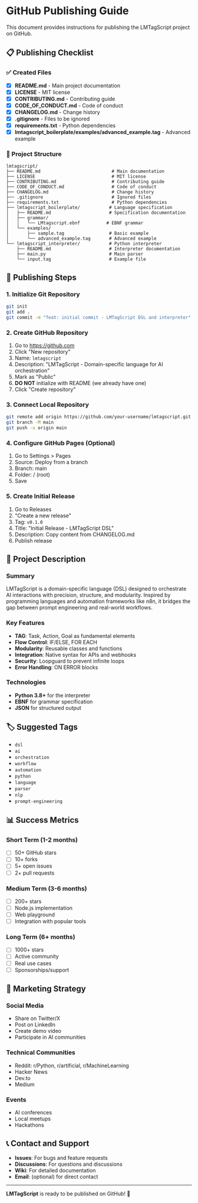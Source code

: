 # GitHub Publishing Guide

This document provides instructions for publishing the LMTagScript project on GitHub.

## 📋 Publishing Checklist

### ✅ Created Files

- [x] **README.md** - Main project documentation
- [x] **LICENSE** - MIT license
- [x] **CONTRIBUTING.md** - Contributing guide
- [x] **CODE_OF_CONDUCT.md** - Code of conduct
- [x] **CHANGELOG.md** - Change history
- [x] **.gitignore** - Files to be ignored
- [x] **requirements.txt** - Python dependencies
- [x] **lmtagscript_boilerplate/examples/advanced_example.tag** - Advanced example

### 📁 Project Structure

```
lmtagscript/
├── README.md                           # Main documentation
├── LICENSE                             # MIT license
├── CONTRIBUTING.md                     # Contributing guide
├── CODE_OF_CONDUCT.md                  # Code of conduct
├── CHANGELOG.md                        # Change history
├── .gitignore                          # Ignored files
├── requirements.txt                    # Python dependencies
├── lmtagscript_boilerplate/           # Language specification
│   ├── README.md                      # Specification documentation
│   ├── grammar/
│   │   └── LMtagscript.ebnf          # EBNF grammar
│   └── examples/
│       ├── sample.tag                 # Basic example
│       └── advanced_example.tag       # Advanced example
└── lmtagscript_interpreter/           # Python interpreter
    ├── README.md                      # Interpreter documentation
    ├── main.py                        # Main parser
    └── input.tag                      # Example file
```

## 🚀 Publishing Steps

### 1. Initialize Git Repository

```bash
git init
git add .
git commit -m "feat: initial commit - LMTagScript DSL and interpreter"
```

### 2. Create GitHub Repository

1. Go to https://github.com
2. Click "New repository"
3. Name: `lmtagscript`
4. Description: "LMTagScript - Domain-specific language for AI orchestration"
5. Mark as "Public"
6. **DO NOT** initialize with README (we already have one)
7. Click "Create repository"

### 3. Connect Local Repository

```bash
git remote add origin https://github.com/your-username/lmtagscript.git
git branch -M main
git push -u origin main
```

### 4. Configure GitHub Pages (Optional)

1. Go to Settings > Pages
2. Source: Deploy from a branch
3. Branch: main
4. Folder: / (root)
5. Save

### 5. Create Initial Release

1. Go to Releases
2. "Create a new release"
3. Tag: `v0.1.0`
4. Title: "Initial Release - LMTagScript DSL"
5. Description: Copy content from CHANGELOG.md
6. Publish release

## 📝 Project Description

### Summary
LMTagScript is a domain-specific language (DSL) designed to orchestrate AI interactions with precision, structure, and modularity. Inspired by programming languages and automation frameworks like n8n, it bridges the gap between prompt engineering and real-world workflows.

### Key Features
- **TAG**: Task, Action, Goal as fundamental elements
- **Flow Control**: IF/ELSE, FOR EACH
- **Modularity**: Reusable classes and functions
- **Integration**: Native syntax for APIs and webhooks
- **Security**: Loopguard to prevent infinite loops
- **Error Handling**: ON ERROR blocks

### Technologies
- **Python 3.8+** for the interpreter
- **EBNF** for grammar specification
- **JSON** for structured output

## 🏷️ Suggested Tags

- `dsl`
- `ai`
- `orchestration`
- `workflow`
- `automation`
- `python`
- `language`
- `parser`
- `nlp`
- `prompt-engineering`

## 📊 Success Metrics

### Short Term (1-2 months)
- [ ] 50+ GitHub stars
- [ ] 10+ forks
- [ ] 5+ open issues
- [ ] 2+ pull requests

### Medium Term (3-6 months)
- [ ] 200+ stars
- [ ] Node.js implementation
- [ ] Web playground
- [ ] Integration with popular tools

### Long Term (6+ months)
- [ ] 1000+ stars
- [ ] Active community
- [ ] Real use cases
- [ ] Sponsorships/support

## 🤝 Marketing Strategy

### Social Media
- Share on Twitter/X
- Post on LinkedIn
- Create demo video
- Participate in AI communities

### Technical Communities
- Reddit: r/Python, r/artificial, r/MachineLearning
- Hacker News
- Dev.to
- Medium

### Events
- AI conferences
- Local meetups
- Hackathons

## 📞 Contact and Support

- **Issues**: For bugs and feature requests
- **Discussions**: For questions and discussions
- **Wiki**: For detailed documentation
- **Email**: (optional) for direct contact

---

**LMTagScript** is ready to be published on GitHub! 🚀 